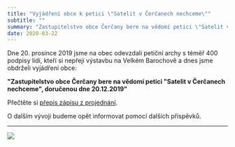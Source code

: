 ```yaml
---
title: "Vyjádření obce k petici \"Satelit v Čerčanech nechceme\""
subtitle: ""
summary: "Zastupitelstvo obce Čerčany bere na vědomí petici \"Satelit v Čerčanech nechceme\", doručenou dne 20.12.2019"
date: 2020-03-22
---
```


Dne 20. prosince 2019 jsme na obec odevzdali petiční archy s téměř 400 podpisy lidí, kteří si nepřejí výstavbu na Velkém Barochově a dnes jsme obdrželi vyjádření obce:

**"Zastupitelstvo obce Čerčany bere na vědomí petici \"Satelit v Čerčanech nechceme\", doručenou dne 20.12.2019"**

Přečtěte si [přepis zápisu z projednání](/aktuality/zapis_12020/).

O dalším vývoji budeme opět informovat pomocí dalších příspěvků.

 ---

![](/img/zo_cercany_petice_na_vedomi.jpg)

